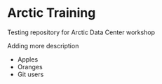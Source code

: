 # Arctic Training
Testing repository for Arctic Data Center workshop

Adding more description

* Apples
* Oranges
* Git users


